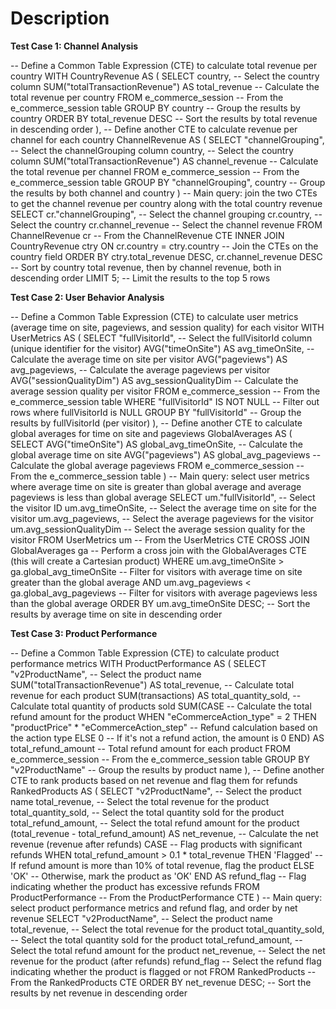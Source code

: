 # Description

**Test Case 1: Channel Analysis**

-- Define a Common Table Expression (CTE) to calculate total revenue per country
WITH CountryRevenue AS (
    SELECT 
        country,  -- Select the country column
        SUM("totalTransactionRevenue") AS total_revenue  -- Calculate the total revenue per country
    FROM e_commerce_session  -- From the e_commerce_session table
    GROUP BY country  -- Group the results by country
    ORDER BY total_revenue DESC  -- Sort the results by total revenue in descending order
),
-- Define another CTE to calculate revenue per channel for each country
ChannelRevenue AS (
    SELECT 
        "channelGrouping",  -- Select the channelGrouping column
        country,  -- Select the country column
        SUM("totalTransactionRevenue") AS channel_revenue  -- Calculate the total revenue per channel
    FROM e_commerce_session  -- From the e_commerce_session table
    GROUP BY "channelGrouping", country  -- Group the results by both channel and country
)
-- Main query: join the two CTEs to get the channel revenue per country along with the total country revenue
SELECT 
    cr."channelGrouping",  -- Select the channel grouping
    cr.country,  -- Select the country
    cr.channel_revenue  -- Select the channel revenue
FROM ChannelRevenue cr  -- From the ChannelRevenue CTE
INNER JOIN CountryRevenue ctry ON cr.country = ctry.country  -- Join the CTEs on the country field
ORDER BY ctry.total_revenue DESC, cr.channel_revenue DESC  -- Sort by country total revenue, then by channel revenue, both in descending order
LIMIT 5;  -- Limit the results to the top 5 rows


**Test Case 2: User Behavior Analysis**

-- Define a Common Table Expression (CTE) to calculate user metrics (average time on site, pageviews, and session quality) for each visitor
WITH UserMetrics AS (
    SELECT 
        "fullVisitorId",  -- Select the fullVisitorId column (unique identifier for the visitor)
        AVG("timeOnSite") AS avg_timeOnSite,  -- Calculate the average time on site per visitor
        AVG("pageviews") AS avg_pageviews,  -- Calculate the average pageviews per visitor
        AVG("sessionQualityDim") AS avg_sessionQualityDim  -- Calculate the average session quality per visitor
    FROM e_commerce_session  -- From the e_commerce_session table
    WHERE "fullVisitorId" IS NOT NULL  -- Filter out rows where fullVisitorId is NULL
    GROUP BY "fullVisitorId"  -- Group the results by fullVisitorId (per visitor)
),
-- Define another CTE to calculate global averages for time on site and pageviews
GlobalAverages AS (
    SELECT 
        AVG("timeOnSite") AS global_avg_timeOnSite,  -- Calculate the global average time on site
        AVG("pageviews") AS global_avg_pageviews  -- Calculate the global average pageviews
    FROM e_commerce_session  -- From the e_commerce_session table
)
-- Main query: select user metrics where average time on site is greater than global average and average pageviews is less than global average
SELECT 
    um."fullVisitorId",  -- Select the visitor ID
    um.avg_timeOnSite,  -- Select the average time on site for the visitor
    um.avg_pageviews,  -- Select the average pageviews for the visitor
    um.avg_sessionQualityDim  -- Select the average session quality for the visitor
FROM UserMetrics um  -- From the UserMetrics CTE
CROSS JOIN GlobalAverages ga  -- Perform a cross join with the GlobalAverages CTE (this will create a Cartesian product)
WHERE um.avg_timeOnSite > ga.global_avg_timeOnSite  -- Filter for visitors with average time on site greater than the global average
  AND um.avg_pageviews < ga.global_avg_pageviews  -- Filter for visitors with average pageviews less than the global average
ORDER BY um.avg_timeOnSite DESC;  -- Sort the results by average time on site in descending order


**Test Case 3: Product Performance**

-- Define a Common Table Expression (CTE) to calculate product performance metrics
WITH ProductPerformance AS (
    SELECT 
        "v2ProductName",  -- Select the product name
        SUM("totalTransactionRevenue") AS total_revenue,  -- Calculate total revenue for each product
        SUM(transactions) AS total_quantity_sold,  -- Calculate total quantity of products sold
        SUM(CASE  -- Calculate the total refund amount for the product
            WHEN "eCommerceAction_type" = 2 THEN "productPrice" * "eCommerceAction_step"  -- Refund calculation based on the action type
            ELSE 0  -- If it's not a refund action, the amount is 0
        END) AS total_refund_amount  -- Total refund amount for each product
    FROM 
       e_commerce_session  -- From the e_commerce_session table
    GROUP BY 
        "v2ProductName"  -- Group the results by product name
),
-- Define another CTE to rank products based on net revenue and flag them for refunds
RankedProducts AS (
    SELECT 
        "v2ProductName",  -- Select the product name
        total_revenue,  -- Select the total revenue for the product
        total_quantity_sold,  -- Select the total quantity sold for the product
        total_refund_amount,  -- Select the total refund amount for the product
        (total_revenue - total_refund_amount) AS net_revenue,  -- Calculate the net revenue (revenue after refunds)
        CASE  -- Flag products with significant refunds
            WHEN total_refund_amount > 0.1 * total_revenue THEN 'Flagged'  -- If refund amount is more than 10% of total revenue, flag the product
            ELSE 'OK'  -- Otherwise, mark the product as 'OK'
        END AS refund_flag  -- Flag indicating whether the product has excessive refunds
    FROM 
        ProductPerformance  -- From the ProductPerformance CTE
)
-- Main query: select product performance metrics and refund flag, and order by net revenue
SELECT 
    "v2ProductName",  -- Select the product name
    total_revenue,  -- Select the total revenue for the product
    total_quantity_sold,  -- Select the total quantity sold for the product
    total_refund_amount,  -- Select the total refund amount for the product
    net_revenue,  -- Select the net revenue for the product (after refunds)
    refund_flag  -- Select the refund flag indicating whether the product is flagged or not
FROM 
    RankedProducts  -- From the RankedProducts CTE
ORDER BY 
    net_revenue DESC;  -- Sort the results by net revenue in descending order